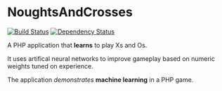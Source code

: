 NoughtsAndCrosses
=================

[![Build Status](https://travis-ci.org/ericmdev/NoughtsAndCrosses.svg?branch=master)](https://travis-ci.org/ericmdev/NoughtsAndCrosses)
[![Dependency Status](https://www.versioneye.com/user/projects/56930ebaaf789b0043000010/badge.svg?style=flat)](https://www.versioneye.com/user/projects/56930ebaaf789b0043000010)

A PHP application that **learns** to play Xs and Os.

It uses artifical neural networks to improve gameplay based on numeric weights tuned on experience.

The application *demonstrates* **machine learning** in a PHP game.
